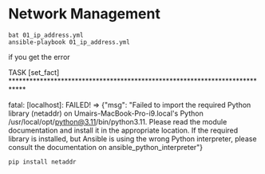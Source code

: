 # Network Management

```
bat 01_ip_address.yml
ansible-playbook 01_ip_address.yml
```

if you get the error

TASK [set_fact] ****************************************************************************

fatal: [localhost]: FAILED! => {"msg": "Failed to import the required Python library (netaddr) on Umairs-MacBook-Pro-i9.local's Python /usr/local/opt/python@3.11/bin/python3.11. Please read the module documentation and install it in the appropriate location. If the required library is installed, but Ansible is using the wrong Python interpreter, please consult the documentation on ansible_python_interpreter"}


```
pip install netaddr
```
